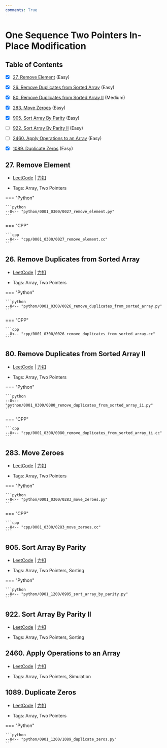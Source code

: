 ```yaml
---
comments: True
---
```


# One Sequence Two Pointers In-Place Modification

## Table of Contents

- [x] [27. Remove Element](#27-remove-element) (Easy)
- [x] [26. Remove Duplicates from Sorted Array](#26-remove-duplicates-from-sorted-array) (Easy)
- [x] [80. Remove Duplicates from Sorted Array II](#80-remove-duplicates-from-sorted-array-ii) (Medium)
- [x] [283. Move Zeroes](#283-move-zeroes) (Easy)
- [x] [905. Sort Array By Parity](#905-sort-array-by-parity) (Easy)
- [ ] [922. Sort Array By Parity II](#922-sort-array-by-parity-ii) (Easy)
- [ ] [2460. Apply Operations to an Array](#2460-apply-operations-to-an-array) (Easy)
- [x] [1089. Duplicate Zeros](#1089-duplicate-zeros) (Easy)


## 27. Remove Element

-    [LeetCode](https://leetcode.com/problems/remove-element/) | [力扣](https://leetcode.cn/problems/remove-element/)

-   Tags: Array, Two Pointers

=== "Python"

    ```python
    --8<-- "python/0001_0300/0027_remove_element.py"
    ```

=== "CPP"

    ```cpp
    --8<-- "cpp/0001_0300/0027_remove_element.cc"
    ```



## 26. Remove Duplicates from Sorted Array

-    [LeetCode](https://leetcode.com/problems/remove-duplicates-from-sorted-array/) | [力扣](https://leetcode.cn/problems/remove-duplicates-from-sorted-array/)

-   Tags: Array, Two Pointers

=== "Python"

    ```python
    --8<-- "python/0001_0300/0026_remove_duplicates_from_sorted_array.py"
    ```

=== "CPP"

    ```cpp
    --8<-- "cpp/0001_0300/0026_remove_duplicates_from_sorted_array.cc"
    ```



## 80. Remove Duplicates from Sorted Array II

-    [LeetCode](https://leetcode.com/problems/remove-duplicates-from-sorted-array-ii/) | [力扣](https://leetcode.cn/problems/remove-duplicates-from-sorted-array-ii/)

-   Tags: Array, Two Pointers

=== "Python"

    ```python
    --8<-- "python/0001_0300/0080_remove_duplicates_from_sorted_array_ii.py"
    ```

=== "CPP"

    ```cpp
    --8<-- "cpp/0001_0300/0080_remove_duplicates_from_sorted_array_ii.cc"
    ```



## 283. Move Zeroes

-    [LeetCode](https://leetcode.com/problems/move-zeroes/) | [力扣](https://leetcode.cn/problems/move-zeroes/)

-   Tags: Array, Two Pointers

=== "Python"

    ```python
    --8<-- "python/0001_0300/0283_move_zeroes.py"
    ```

=== "CPP"

    ```cpp
    --8<-- "cpp/0001_0300/0283_move_zeroes.cc"
    ```



## 905. Sort Array By Parity

-    [LeetCode](https://leetcode.com/problems/sort-array-by-parity/) | [力扣](https://leetcode.cn/problems/sort-array-by-parity/)

-   Tags: Array, Two Pointers, Sorting

=== "Python"

    ```python
    --8<-- "python/0901_1200/0905_sort_array_by_parity.py"
    ```



## 922. Sort Array By Parity II

-    [LeetCode](https://leetcode.com/problems/sort-array-by-parity-ii/) | [力扣](https://leetcode.cn/problems/sort-array-by-parity-ii/)

-   Tags: Array, Two Pointers, Sorting



## 2460. Apply Operations to an Array

-    [LeetCode](https://leetcode.com/problems/apply-operations-to-an-array/) | [力扣](https://leetcode.cn/problems/apply-operations-to-an-array/)

-   Tags: Array, Two Pointers, Simulation



## 1089. Duplicate Zeros

-    [LeetCode](https://leetcode.com/problems/duplicate-zeros/) | [力扣](https://leetcode.cn/problems/duplicate-zeros/)

-   Tags: Array, Two Pointers

=== "Python"

    ```python
    --8<-- "python/0901_1200/1089_duplicate_zeros.py"
    ```
